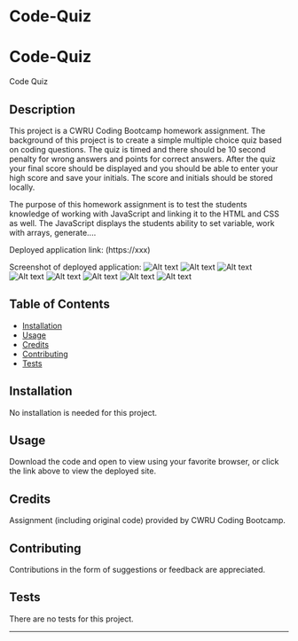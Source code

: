# Code-Quiz

# Code-Quiz
Code Quiz


## Description 

This project is a CWRU Coding Bootcamp homework assignment. The background of this project is to create a simple multiple choice quiz based on coding questions.  The quiz is timed and there should be 10 second penalty for wrong answers and points for correct answers.  After the quiz your final score should be displayed and you should be able to enter your high score and save your initials.  The score and initials should be stored locally.

The purpose of this homework assignment is to test the students knowledge of working with JavaScript and linking it to the HTML and CSS as well.  The JavaScript displays the students ability to set variable, work with arrays, generate....




Deployed application link: (https://xxx)


Screenshot of deployed application:
![Alt text](/assets/images/Code-Quiz-Main-Screen?raw=true "Home-Screen")
![Alt text](/assets/images/End-Screen?raw=true "End-Screen")
![Alt text](/assets/images/High-Scores?raw=true "High-Scores")
![Alt text](/assets/images/Question-1?raw=true "Question-1")
![Alt text](/assets/images/Question-2?raw=true "Question-2")
![Alt text](/assets/images/Question-3?raw=true "Question-3")
![Alt text](/assets/images/Question-4?raw=true "Question-4")
![Alt text](/assets/images/Question-5?raw=true "Question-5")

## Table of Contents

* [Installation](#installation)
* [Usage](#usage)
* [Credits](#credits)
* [Contributing](#contributing)
* [Tests](#tests)


## Installation

No installation is needed for this project.


## Usage 

Download the code and open to view using your favorite browser, or click the link above to view the deployed site.


## Credits

Assignment (including original code) provided by CWRU Coding Bootcamp.


## Contributing

Contributions in the form of suggestions or feedback are appreciated.


## Tests

There are no tests for this project.

---
